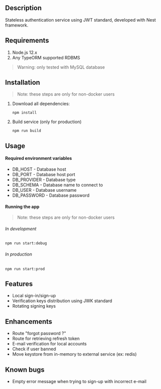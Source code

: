 ## Description

Stateless authentication service using JWT standard, developed with Nest framework.

## Requirements

1. Node.js 12.x
2. Any TypeORM supported RDBMS

> Warning: only tested with MySQL database

## Installation

> Note: these steps are only for non-docker users

1. Download all dependencies: 
    ```shell script
    npm install
    ```

2. Build service (only for production)
   ```shell script
   npm run build
   ```

## Usage

#### Required environment variables
* DB_HOST - Database host
* DB_PORT - Database host port
* DB_PROVIDER - Database type
* DB_SCHEMA - Database name to connect to
* DB_USER - Database username
* DB_PASSWORD - Database password

#### Running the app

> Note: these steps are only for non-docker users

###### In development
```shell script
npm run start:debug
```

###### In production
```shell script
npm run start:prod
```

## Features

* Local sign-in/sign-up
* Verification keys distribution using JWK standard
* Rotating signing keys

## Enhancements

* Route "forgot password ?"
* Route for retrieving refresh token
* E-mail verification for local accounts
* Check if user banned
* Move keystore from in-memory to external service (ex: redis)

## Known bugs

* Empty error message when trying to sign-up with incorrect e-mail
